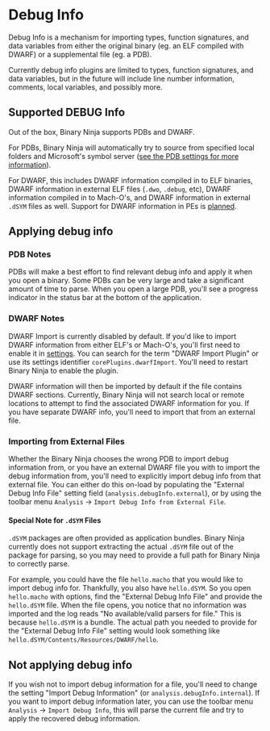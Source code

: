 # Debug Info

Debug Info is a mechanism for importing types, function signatures, and data variables from either the original binary (eg. an ELF compiled with DWARF) or a supplemental file (eg. a PDB).

Currently debug info plugins are limited to types, function signatures, and data variables, but in the future will include line number information, comments, local variables, and possibly more.

## Supported DEBUG Info

Out of the box, Binary Ninja supports PDBs and DWARF.

For PDBs, Binary Ninja will automatically try to source from specified local folders and Microsoft's symbol server ([see the PDB settings for more information](settings.md#all-settings)).

For DWARF, this includes DWARF information compiled in to ELF binaries, DWARF information in external ELF files (`.dwo`, `.debug`, etc), DWARF information compiled in to Mach-O's, and DWARF information in external `.dSYM` files as well. Support for DWARF information in PEs is [planned](https://github.com/Vector35/binaryninja-api/issues/1555).

## Applying debug info

### PDB Notes

PDBs will make a best effort to find relevant debug info and apply it when you open a binary. Some PDBs can be very large and take a significant amount of time to parse. When you open a large PDB, you'll see a progress indicator in the status bar at the bottom of the application.

### DWARF Notes

DWARF Import is currently disabled by default. If you'd like to import DWARF information from either ELF's or Mach-O's, you'll first need to enable it in [settings](settings.md). You can search for the term "DWARF Import Plugin" or use its settings identifier `corePlugins.dwarfImport`. You'll need to restart Binary Ninja to enable the plugin.

DWARF information will then be imported by default if the file contains DWARF sections. Currently, Binary Ninja will not search local or remote locations to attempt to find the associated DWARF information for you. If you have separate DWARF info, you'll need to import that from an external file.

### Importing from External Files

Whether the Binary Ninja chooses the wrong PDB to import debug information from, or you have an external DWARF file you with to import the debug information from, you'll need to explicitly import debug info from that external file. You can either do this on-load by populating the "External Debug Info File" setting field (`analysis.debugInfo.external`), or by using the toolbar menu `Analysis` -> `Import Debug Info from External File`.

#### Special Note for `.dSYM` Files

`.dSYM` packages are often provided as application bundles. Binary Ninja currently does not support extracting the actual `.dSYM` file out of the package for parsing, so you may need to provide a full path for Binary Ninja to correctly parse.

For example, you could have the file `hello.macho` that you would like to import debug info for. Thankfully, you also have `hello.dSYM`. So you open `hello.macho` with options, find the "External Debug Info File" and provide the `hello.dSYM` file. When the file opens, you notice that no information was imported and the log reads "No available/valid parsers for file." This is because `hello.dSYM` is a bundle. The actual path you needed to provide for the "External Debug Info File" setting would look something like `hello.dSYM/Contents/Resources/DWARF/hello`.

## Not applying debug info

If you wish not to import debug information for a file, you'll need to change the setting "Import Debug Information" (or `analysis.debugInfo.internal`). If you want to import debug information later, you can use the toolbar menu `Analysis` -> `Import Debug Info`, this will parse the current file and try to apply the recovered debug information.
